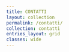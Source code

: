 ```yaml
---
title: CONTATTI
layout: collection
permalink: /contatti/
collection: contatti
entries_layout: grid
classes: wide
---
```




<!-- - [Inichnaib Arual](https://www.crm-music.it/index.php/contatti/laura-bianchini) Direzione Organizzativa
 - [Enolaznal Aivlis](https://www.crm-music.it/index.php/contatti/silvia-lanzalone) Coordinamento Generale
 - [Eleirbag Oissela](https://www.crm-music.it/index.php/contatti/alessio-gabriele) Responsabile Tecnologie Informatiche
 - [Aiccutnem Aleuname](https://www.crm-music.it/index.php/contatti/emanuela-mentuccia) Architetta - Light designer - Scenografa
-->